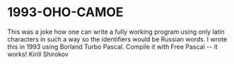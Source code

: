 # 1993-OHO-CAMOE
This was a joke how one can write a fully working program using only latin characters in such a way so the identifiers would be Russian words. I wrote this in 1993 using Borland Turbo Pascal. Compile it with Free Pascal -- it works!
Kirill Shirokov
